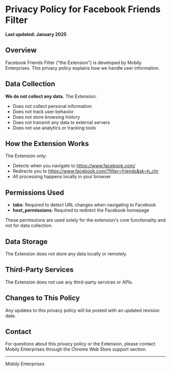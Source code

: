 # Privacy Policy for Facebook Friends Filter

**Last updated: January 2025**

## Overview
Facebook Friends Filter ("the Extension") is developed by Mobily Enterprises. This privacy policy explains how we handle user information.

## Data Collection
**We do not collect any data.** The Extension:
- Does not collect personal information
- Does not track user behavior
- Does not store browsing history
- Does not transmit any data to external servers
- Does not use analytics or tracking tools

## How the Extension Works
The Extension only:
- Detects when you navigate to https://www.facebook.com/
- Redirects you to https://www.facebook.com/?filter=friends&sk=h_chr
- All processing happens locally in your browser

## Permissions Used
- **tabs**: Required to detect URL changes when navigating to Facebook
- **host_permissions**: Required to redirect the Facebook homepage

These permissions are used solely for the extension's core functionality and not for data collection.

## Data Storage
The Extension does not store any data locally or remotely.

## Third-Party Services
The Extension does not use any third-party services or APIs.

## Changes to This Policy
Any updates to this privacy policy will be posted with an updated revision date.

## Contact
For questions about this privacy policy or the Extension, please contact Mobily Enterprises through the Chrome Web Store support section.

---
*Mobily Enterprises*